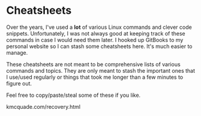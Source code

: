 # Cheatsheets

Over the years, I've used a **lot** of various Linux commands and clever code snippets. Unfortunately, I was not always good at keeping track of these commands in case I would need them later. I hooked up GitBooks to my personal website so I can stash some cheatsheets here. It's much easier to manage.

These cheatsheets are not meant to be comprehensive lists of various commands and topics. They are only meant to stash the important ones that I use/used regularly or things that took me longer than a few minutes to figure out.

Feel free to copy/paste/steal some of these if you like.



kmcquade.com/recovery.html


